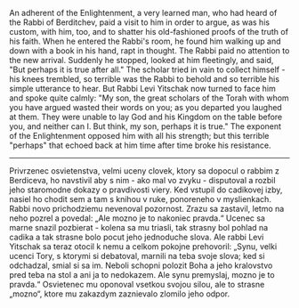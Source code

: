An adherent of the Enlightenment, a very learned man, who had heard of the
Rabbi of Berditchev, paid a visit to him in order to argue, as was his custom,
with him, too, and to shatter his old-fashioned proofs of the truth of his
faith. When he entered the Rabbi's room, he found him walking up and down with
a book in his hand, rapt in thought. The Rabbi paid no attention to the new
arrival. Suddenly he stopped, looked at him fleetingly, and said, "But perhaps
it is true after all." The scholar tried in vain to collect himself - his knees
trembled, so terrible was the Rabbi to behold and so terrible his simple
utterance to hear. But Rabbi Levi Yitschak now turned to face him and spoke
quite calmly: "My son, the great scholars of the Torah with whom you have
argued wasted their words on you; as you departed you laughed at them. They
were unable to lay God and his Kingdom on the table before you, and neither can
I. But think, my son, perhaps it is true." The exponent of the Enlightenment
opposed him with all his strength; but this terrible "perhaps" that echoed back
at him time after time broke his resistance.

---

Privrzenec osvietenstva, velmi uceny clovek, ktory sa dopocul o rabbim z
Berdiceva, ho navstivil aby s nim - ako mal vo zvyku - disputoval a rozbil jeho
staromodne dokazy o pravdivosti viery. Ked vstupil do cadikovej izby, nasiel ho
chodit sem a tam s knihou v ruke, ponoreneho v myslienkach. Rabbi novo
prichodziemu nevenoval pozornost. Zrazu sa zastavil, letmo na neho pozrel a
povedal: „Ale mozno je to nakoniec pravda.“ Ucenec sa marne snazil pozbierat -
kolena sa mu triasli, tak strasny bol pohlad na cadika a tak strasne bolo pocut
jeho jednoduche slova. Ale rabbi Levi Yitschak sa teraz otocil k nemu a celkom
pokojne prehovoril: „Synu, velki ucenci Tory, s ktorymi si debatoval, marnili
na teba svoje slova; ked si odchadzal, smial si sa im. Neboli schopni polozit
Boha a jeho kralovstvo pred teba na stol a ani ja to nedokazem. Ale synu
premyslaj, mozno je to pravda.“ Osvietenec mu oponoval vsetkou svojou silou,
ale to strasne „mozno“, ktore mu zakazdym zaznievalo zlomilo jeho odpor.
